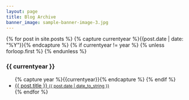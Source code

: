 ```yaml
---
layout: page
title: Blog Archive
banner_image: sample-banner-image-3.jpg
---
```


<div class="tags-expo">
<div class="tags-expo-section">
  {% for post in site.posts %}
    {% capture currentyear %}{{post.date | date: "%Y"}}{% endcapture %}
    {% if currentyear != year %}
      {% unless forloop.first %}
      </ul>
      {% endunless %}
      <h3>{{ currentyear }}</h3>
      <ul class="tags-expo-posts">
      {% capture year %}{{currentyear}}{% endcapture %} 
    {% endif %}
    <a class="post-title" href="{{ site.baseurl }}{{ post.url }}">
      <li>
        {{ post.title }}
        <small class="post-date">{{ post.date | date_to_string }}</small>
      </li>
    </a>
  {% endfor %}
</div>
</div>